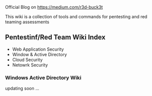 Official Blog on https://medium.com/r3d-buck3t

This wiki is a collection of tools and commands for pentesting and red teaming assessments

## Pentestinf/Red Team Wiki Index 
+ Web Application Security 
+ Window & Active Directory 
+ Cloud Security
+ Netowrk Security

### Windows Active Directory Wiki



updating soon ...




